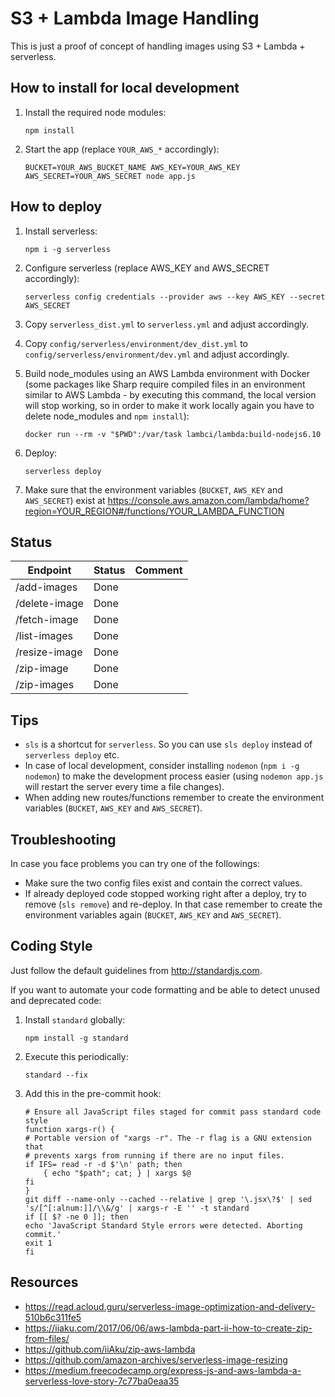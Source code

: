 S3 + Lambda Image Handling
==========================

This is just a proof of concept of handling images using S3 + Lambda + serverless.



How to install for local development
------------------------------------

1. Install the required node modules:
    ```
    npm install
    ```

2. Start the app (replace `YOUR_AWS_*` accordingly):
    ```
    BUCKET=YOUR_AWS_BUCKET_NAME AWS_KEY=YOUR_AWS_KEY AWS_SECRET=YOUR_AWS_SECRET node app.js
    ```



How to deploy
-------------

1. Install serverless:
    ```
    npm i -g serverless
    ```

2. Configure serverless (replace AWS_KEY and AWS_SECRET accordingly):
    ```
    serverless config credentials --provider aws --key AWS_KEY --secret AWS_SECRET
    ```

3. Copy `serverless_dist.yml` to `serverless.yml` and adjust accordingly.

4. Copy `config/serverless/environment/dev_dist.yml` to `config/serverless/environment/dev.yml` and adjust accordingly.

5. Build node_modules using an AWS Lambda environment with Docker (some packages like Sharp require compiled files in an environment similar to AWS Lambda - by executing this command, the local version will stop working, so in order to make it work locally again you have to delete node_modules and `npm install`):
    ```
    docker run --rm -v "$PWD":/var/task lambci/lambda:build-nodejs6.10
    ```

6. Deploy: 
    ```
    serverless deploy
    ```

7. Make sure that the environment variables (`BUCKET`, `AWS_KEY` and `AWS_SECRET`) exist at https://console.aws.amazon.com/lambda/home?region=YOUR_REGION#/functions/YOUR_LAMBDA_FUNCTION



Status
------

| Endpoint      | Status  | Comment |
| ------------- | ------- | ------- |
| /add-images   | Done    |         |
| /delete-image | Done    |         |
| /fetch-image  | Done    |         |
| /list-images  | Done    |         |
| /resize-image | Done    |         |
| /zip-image    | Done    |         |
| /zip-images   | Done    |         |



Tips
----

* `sls` is a shortcut for `serverless`. So you can use `sls deploy` instead of `serverless deploy` etc.
* In case of local development, consider installing `nodemon` (`npm i -g nodemon`) to make the development process easier (using `nodemon app.js` will restart the server every time a file changes).
* When adding new routes/functions remember to create the environment variables (`BUCKET`, `AWS_KEY` and `AWS_SECRET`).



Troubleshooting
---------------

In case you face problems you can try one of the followings:

* Make sure the two config files exist and contain the correct values.
* If already deployed code stopped working right after a deploy, try to remove (`sls remove`) and re-deploy. In that case remember to create the environment variables again (`BUCKET`, `AWS_KEY` and `AWS_SECRET`).



Coding Style
------------

Just follow the default guidelines from http://standardjs.com.

If you want to automate your code formatting and be able to detect unused and deprecated code:

1. Install `standard` globally:
    ```
    npm install -g standard
    ```

2. Execute this periodically:
    ```
    standard --fix
    ```

3. Add this in the pre-commit hook:
    ```
    # Ensure all JavaScript files staged for commit pass standard code style
    function xargs-r() {
    # Portable version of "xargs -r". The -r flag is a GNU extension that
    # prevents xargs from running if there are no input files.
    if IFS= read -r -d $'\n' path; then
        { echo "$path"; cat; } | xargs $@
    fi
    }
    git diff --name-only --cached --relative | grep '\.jsx\?$' | sed 's/[^[:alnum:]]/\\&/g' | xargs-r -E '' -t standard
    if [[ $? -ne 0 ]]; then
    echo 'JavaScript Standard Style errors were detected. Aborting commit.'
    exit 1
    fi
    ```



Resources
---------

* https://read.acloud.guru/serverless-image-optimization-and-delivery-510b6c311fe5
* https://iiaku.com/2017/06/06/aws-lambda-part-ii-how-to-create-zip-from-files/
* https://github.com/iiAku/zip-aws-lambda
* https://github.com/amazon-archives/serverless-image-resizing
* https://medium.freecodecamp.org/express-js-and-aws-lambda-a-serverless-love-story-7c77ba0eaa35




